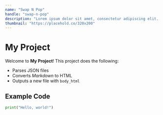 ```yaml
---
name: "Swap N Pop"
handle: "swap-n-pop"
description: "Lorem ipsum dolor sit amet, consectetur adipiscing elit. Suspendisse bibendum neque eget elit ullamcorper, eu consectetur augue facilisis. Nunc pellentesque lectus ac elit faucibus eleifend. Donec ac risus at orci mollis blandit. Aenean rhoncus facilisis neque, posuere viverra sapien scelerisque sit amet. Nullam eu laoreet dolor, id egestas massa."
thumbnail: "https://placehold.co/320x200"
---
```


# My Project

Welcome to **My Project**! This project does the following:

- Parses JSON files  
- Converts *Markdown* to HTML  
- Outputs a new file with `body_html`

## Example Code

```python
print("Hello, world!")
